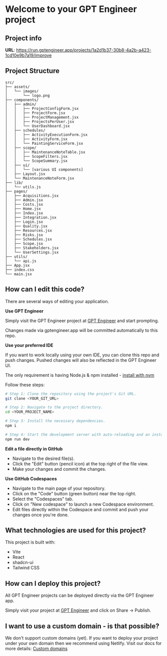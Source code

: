 # Welcome to your GPT Engineer project

## Project info

**URL**: https://run.gptengineer.app/projects/1a2d1b37-30b8-4a2b-a423-1cd10e9b7a19/improve

## Project Structure

```
src/
├── assets/
│   └── images/
│       └── logo.png
├── components/
│   ├── admin/
│   │   ├── ProjectConfigForm.jsx
│   │   ├── ProjectForm.jsx
│   │   ├── ProjectManagement.jsx
│   │   ├── ProjectsPerUser.jsx
│   │   └── UserDashboard.jsx
│   ├── schedules/
│   │   ├── ActivityExecutionForm.jsx
│   │   ├── ActivityForm.jsx
│   │   └── PaintingServiceForm.jsx
│   ├── scope/
│   │   ├── MaintenanceNoteTable.jsx
│   │   ├── ScopeFilters.jsx
│   │   └── ScopeSummary.jsx
│   ├── ui/
│   │   └── [various UI components]
│   ├── Layout.jsx
│   └── MaintenanceNoteForm.jsx
├── lib/
│   └── utils.js
├── pages/
│   ├── Acquisitions.jsx
│   ├── Admin.jsx
│   ├── Costs.jsx
│   ├── Home.jsx
│   ├── Index.jsx
│   ├── Integration.jsx
│   ├── Login.jsx
│   ├── Quality.jsx
│   ├── Resources.jsx
│   ├── Risks.jsx
│   ├── Schedules.jsx
│   ├── Scope.jsx
│   ├── Stakeholders.jsx
│   └── UserSettings.jsx
├── utils/
│   └── api.js
├── App.jsx
├── index.css
└── main.jsx
```

## How can I edit this code?

There are several ways of editing your application.

**Use GPT Engineer**

Simply visit the GPT Engineer project at [GPT Engineer](https://gptengineer.app/projects/1a2d1b37-30b8-4a2b-a423-1cd10e9b7a19/improve) and start prompting.

Changes made via gptengineer.app will be committed automatically to this repo.

**Use your preferred IDE**

If you want to work locally using your own IDE, you can clone this repo and push changes. Pushed changes will also be reflected in the GPT Engineer UI.

The only requirement is having Node.js & npm installed - [install with nvm](https://github.com/nvm-sh/nvm#installing-and-updating)

Follow these steps:

```sh
# Step 1: Clone the repository using the project's Git URL.
git clone <YOUR_GIT_URL>

# Step 2: Navigate to the project directory.
cd <YOUR_PROJECT_NAME>

# Step 3: Install the necessary dependencies.
npm i

# Step 4: Start the development server with auto-reloading and an instant preview.
npm run dev
```

**Edit a file directly in GitHub**

- Navigate to the desired file(s).
- Click the "Edit" button (pencil icon) at the top right of the file view.
- Make your changes and commit the changes.

**Use GitHub Codespaces**

- Navigate to the main page of your repository.
- Click on the "Code" button (green button) near the top right.
- Select the "Codespaces" tab.
- Click on "New codespace" to launch a new Codespace environment.
- Edit files directly within the Codespace and commit and push your changes once you're done.

## What technologies are used for this project?

This project is built with:

- Vite
- React
- shadcn-ui
- Tailwind CSS

## How can I deploy this project?

All GPT Engineer projects can be deployed directly via the GPT Engineer app.

Simply visit your project at [GPT Engineer](https://gptengineer.app/projects/1a2d1b37-30b8-4a2b-a423-1cd10e9b7a19/improve) and click on Share -> Publish.

## I want to use a custom domain - is that possible?

We don't support custom domains (yet). If you want to deploy your project under your own domain then we recommend using Netlify. Visit our docs for more details: [Custom domains](https://docs.gptengineer.app/tips-tricks/custom-domain/)

